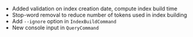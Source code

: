 - Added validation on index creation date, compute index build time
- Stop-word removal to reduce number of tokens used in index building
- Add `--ignore` option in `IndexBuildCommand`
- New console input in `QueryCommand`